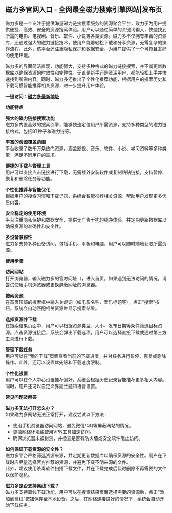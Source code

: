 <h2>磁力多官网入口 - 全网最全磁力搜索引擎网站|发布页</h2>
<p>磁力多是一个专注于提供海量磁力链接搜索服务的资源聚合平台，致力于为用户提供便捷、高效、安全的资源搜索体验。用户可以通过简单的关键词输入，快速找到所需的电影、电视剧、音乐、软件、小说等各类资源。磁力多不仅拥有丰富的资源库，还通过强大的磁力链接技术，使用户能够轻松下载和分享资源，无需复杂的操作流程。此外，该平台还注重隐私保护和数据安全，为用户提供了一个可靠且友好的使用环境。</p>
<p>磁力多的界面简洁直观，功能强大，支持多种格式的磁力链接搜索，并不断更新数据库以确保资源的时效性和完整性。无论是新手还是资深用户，都能轻松上手并快速找到所需内容。同时，磁力多还推出了个性化推荐功能，根据用户的搜索历史和下载习惯智能推荐相关资源，进一步提升用户体验。</p>
<p><strong>一键访问：</strong><a href="https://www.xxsnav.com/sites/17535.html"><strong>磁力多最新地址</strong></a></p>
<p><strong>功能特点</strong></p>
<p><strong>强大的磁力链接搜索功能</strong><br>磁力多内置高效的搜索引擎，能够快速定位用户所需资源，支持多种类型的磁力链接格式，包括BT种子和磁力链等。</p>
<p><strong>丰富的资源覆盖范围</strong><br>平台收录了数千万条热门资源，涵盖影视、音乐、软件、小说、学习资料等多种类型，满足不同用户的需求。</p>
<p><strong>便捷的下载与管理工具</strong><br>用户可以直接点击链接进行下载，无需额外安装软件或复制粘贴链接，支持暂停、恢复和删除任务等功能。</p>
<p><strong>个性化推荐与智能优化</strong><br>根据用户的搜索习惯和下载记录，系统会智能推荐相关资源，帮助用户发现更多优质内容。</p>
<p><strong>安全稳定的使用环境</strong><br>平台注重隐私保护和数据安全，提供无广告干扰的纯净体验，并定期更新数据库以确保资源的准确性和安全性。</p>
<p><strong>多设备兼容性</strong><br>磁力多支持多种设备访问，包括手机、平板和电脑，用户可以随时随地获取所需资源。</p>
<p><strong>使用步骤</strong></p>
<p><strong>访问网站</strong><br>打开浏览器，输入磁力多的官方网址（，进入首页。如果遇到无法访问的情况，请尝试使用手机浏览器或更换屏蔽网址的浏览器。</p>
<p><strong>搜索资源</strong><br>在首页顶部的搜索框中输入关键词（如电影名称、音乐标题等），点击“搜索”按钮。系统会自动匹配相关资源并显示搜索结果。</p>
<p><strong>选择资源并下载</strong><br>在搜索结果页面中，用户可以根据资源类型、大小、发布日期等条件筛选目标资源。点击资源链接后，系统会弹出下载选项，用户可以选择直接下载或通过第三方工具进行下载。</p>
<p><strong>管理下载任务</strong><br>用户可以在“我的下载”页面查看当前的下载进度，并对任务进行暂停、恢复或删除操作。此外，还可以设置优先级和下载速度限制。</p>
<p><strong>个性化设置</strong><br>用户可以在个人中心设置推荐偏好，系统会根据历史记录智能推荐更多相关内容。同时，用户还可以自定义界面主题和语言设置。</p>
<p><strong>常见问题及解答</strong></p>
<p><strong>磁力多无法打开怎么办？</strong><br>如果磁力多网站无法正常打开，建议尝试以下方法：</p>
<ul>
	<li>使用手机浏览器访问网站，避免微信/QQ等屏蔽网站的情况。</li>
	<li>更换网络环境或使用VPN工具加速访问。</li>
	<li>确保浏览器未被封禁，并检查是否有防火墙或安全软件阻止访问。</li>
</ul>
<p><strong>如何保证下载资源的安全性？</strong><br>磁力多平台严格筛选资源来源，并定期更新数据库以确保资源的安全性。用户在下载时应尽量选择官方推荐的资源，并避免下载不明来源的文件。<br>此外，建议使用杀毒软件扫描下载文件，并在下载完成后及时删除不再需要的文件以保护隐私。</p>
<p><strong>磁力多是否支持离线下载？</strong><br>磁力多支持离线下载功能，用户可以在搜索结果页面选择需要的资源后，点击“添加到离线”按钮保存至本地设备。之后，在网络连接良好的情况下，系统会自动开始下载任务。</p>

